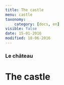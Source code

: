 ```yaml
---
title: The castle
menu: castle
taxonomy:
    category: [docs, en]
visible: false
date: 15-01-2016
modified: 18-06-2016
---
```

### Le château

# The castle